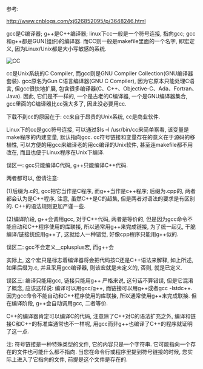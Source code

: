 参考: 

http://www.cnblogs.com/xj626852095/p/3648246.html

gcc是C编译器; g\+\+是C\+\+编译器; linux下cc一般是一个符号连接, 指向gcc; gcc和g\+\+都是GUN(组织)的编译器. 而CC则一般是makefile里面的一个名字, 即宏定义, 因为Linux/Unix都是大小写敏感的系统. 

![CC](images/cc.png)

cc是Unix系统的C Compiler, 而gcc则是GNU Compiler Collection(GNU编译器套装). gcc原名为Gun C语言编译器(GNU C Compiler), 因为它原本只能处理C语言, 但gcc很快地扩展, 包含很多编译器(C、C\+\+、Objective-C、Ada、Fortran、Java). 因此, 它们是不一样的, 一个是古老的C编译器, 一个是GNU编译器集合, gcc里面的C编译器比cc强大多了, 因此没必要用cc. 

下载不到cc的原因在于: cc来自于昂贵的Unix系统, cc是商业软件. 

Linux下的cc是gcc符号连接, 可以通过$ls –l /usr/bin/cc来简单察看, 该变量是make程序的内建变量, 默认指向gcc. cc符号链接和变量存在的意义在于源码的移植性, 可以方便的用gcc来编译老的用cc编译的Unix软件, 甚至连makefile都不用改在, 而且也便于Linux程序在Unix下编译. 
 
误区一: gcc只能编译C代码, g\+\+只能编译C\+\+代码. 

两者都可以, 但请注意: 

(1)后缀为.c的, gcc把它当作是C程序, 而g\+\+当作是c\+\+程序; 后缀为.cpp的, 两者都会认为是C\+\+程序, 注意, 虽然C\+\+是C的超集, 但是两者对语法的要求是有区别的. C\+\+的语法规则更加严谨一些. 

(2)编译阶段, g\+\+会调用gcc, 对于C\+\+代码, 两者是等价的, 但是因为gcc命令不能自动和C\+\+程序使用的库联接, 所以通常用g++来完成链接, 为了统一起见, 干脆编译/链接统统用g\+\+了, 这就给人一种错觉, 好像cpp程序只能用g\+\+似的. 
 
误区二: gcc不会定义__cplusplus宏, 而g\+\+会

实际上, 这个宏只是标志着编译器将会把代码按C还是C\+\+语法来解释, 如上所述, 如果后缀为.c, 并且采用gcc编译器, 则该宏就是未定义的, 否则, 就是已定义. 
 
误区三: 编译只能用gcc, 链接只能用g\+\+
严格来说, 这句话不算错误, 但是它混淆了概念, 应该这样说: 编译可以用gcc/g\+\+, 而链接可以用g\+\+或者gcc -lstdc\+\+. 因为gcc命令不能自动和C\+\+程序使用的库联接, 所以通常使用g\+\+来完成联接. 但在编译阶段, g\+\+会自动调用gcc, 二者等价. 
 
C\+\+的编译器肯定可以编译C的代码, 注意除了C\+\+对C的语法扩充之外, 编译和链接C和C\+\+的标准库通常也不一样呢, 用gcc而非g\+\+也编译了C\+\+的程序就证明了这一点. 
 
注: 符号链接是一种特殊类型的文件, 它的内容只是一个字符串. 它可能指向一个存在的文件也可能什么都不指向. 当您在命令行或程序里提到符号链接的时候, 您实际上进入了它指向的文件, 前提是这个文件是存在的. 